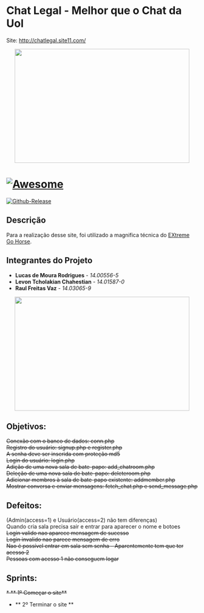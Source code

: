 # Chat Legal - Melhor que o Chat da Uol #
Site: http://chatlegal.site11.com/

<p align="center">
  <img width="460" height="300" src="http://gigadicas.com/v2/wp-content/uploads/2016/02/ChatBubbles650.jpg">
</p>

# [![Awesome](https://cdn.rawgit.com/sindresorhus/awesome/d7305f38d29fed78fa85652e3a63e154dd8e8829/media/badge.svg)](https://github.com/Tiagoeem/embarcados-Diurno/tree/LucasRodrigues_14005565/awesome)

[![Github-Release](https://img.shields.io/github/release/filoe/cscore.svg)](https://github.com/Tiagoeem/embarcados-Diurno/tree/LucasRodrigues_14005565/releases)

## Descrição

Para a realização desse site, foi utilizado a magnifica técnica do [EXtreme Go Horse](http://sou.gohorseprocess.com.br/). 

## Integrantes do Projeto
* **Lucas de Moura Rodrigues** - *14.00556-5*
* **Levon Tcholakian Chahestian** - *14.01587-0*
* **Raul Freitas Vaz** - *14.03065-9*

<p align="center">
  <img width="460" height="300" src="https://cdn-images-1.medium.com/max/800/1*pAiFtxYHdjg4-HP6e46wZA.gif">
</p>


## Objetivos:

<strike>Conexão com o banco de dados: conn.php</strike><br>
<strike>Registro do usuário: signup.php e register.php</strike><br>
<strike>A senha deve ser inserida com proteção md5</strike><br>
<strike>Login do usuário: login.php</strike><br>
<strike>Adição de uma nova sala de bate-papo: add_chatroom.php</strike><br>
<strike>Deleção de uma nova sala de bate-papo: deleteroom.php</strike><br>
<strike>Adicionar membros à sala de bate-papo existente: addmember.php</strike><br>
<strike>Mostrar conversa e enviar mensagens: fetch_chat.php e send_message.php</strike><br>

## Defeitos:

(Admin(access=1) e Usuário(access=2) não tem diferenças)<br>
Quando cria sala precisa sair e entrar para aparecer o nome e botoes<br>
<strike>Login valido nao aparece mensagem de sucesso</strike><br>
<strike>Login invalido nao parece mensagem de erro</strike><br>
<strike>Nao é possível entrar em sala sem senha - Aparentemente tem que ter acesso 2</strike><br>
<strike>Pessoas com acesso 1 não conseguem logar</strike><br>

## Sprints:

<strike>* ** 1º Começar o site**</strike>
* ** 2º Terminar o site **
